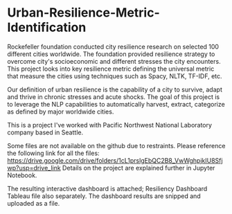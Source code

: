 # Urban-Resilience-Metric-Identification
Rockefeller foundation conducted city resilience research on selected 100 different cities worldwide. The foundation provided resilience strategy to overcome city's socioeconomic and different stresses the city encounters. This project looks into key resilience metric defining the universal metric that measure the cities using techniques such as Spacy, NLTK, TF-IDF, etc. 

Our definition of urban resilience is the capability of a city to survive, adapt and thrive in chronic stresses and acute shocks. The goal of this project is to leverage the NLP capabilities to automatically harvest, extract, categorize as defined by major worldwide cities.

This is a project I've worked with Pacific Northwest National Laboratory company based in Seattle.

Some files are not available on the github due to restraints. Please reference the following link for all the files: https://drive.google.com/drive/folders/1cL1prslgEbQC2B8_VwWghpjkIU8Sfjwp?usp=drive_link Details on the project are explained further in Jupyter Notebook.

The resulting interactive dashboard is attached; Resiliency Dashboard Tableau file also separately. The dashboard results are snipped and uploaded as a file.

